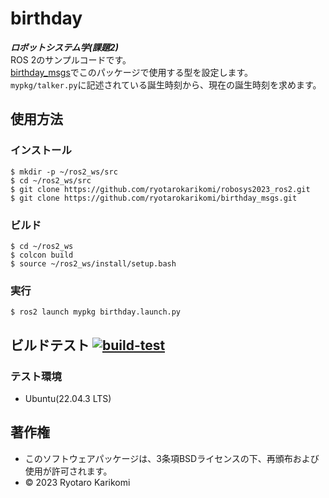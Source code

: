 # birthday
***ロボットシステム学(課題2)***  
ROS 2のサンプルコードです。  
[birthday_msgs](https://github.com/ryotarokarikomi/birthday_msgs.git)でこのパッケージで使用する型を設定します。  
`mypkg/talker.py`に記述されている誕生時刻から、現在の誕生時刻を求めます。

## 使用方法
### インストール
```
$ mkdir -p ~/ros2_ws/src
$ cd ~/ros2_ws/src
$ git clone https://github.com/ryotarokarikomi/robosys2023_ros2.git
$ git clone https://github.com/ryotarokarikomi/birthday_msgs.git
```

### ビルド
```
$ cd ~/ros2_ws
$ colcon build
$ source ~/ros2_ws/install/setup.bash
```

### 実行
```
$ ros2 launch mypkg birthday.launch.py
```

## ビルドテスト [![build-test](https://github.com/ryotarokarikomi/robosys2023_ros2/actions/workflows/test.yaml/badge.svg)](https://github.com/ryotarokarikomi/robosys2023_ros2/actions/workflows/test.yaml)
### テスト環境
* Ubuntu(22.04.3 LTS)

## 著作権
* このソフトウェアパッケージは、3条項BSDライセンスの下、再頒布および使用が許可されます。
* © 2023 Ryotaro Karikomi
